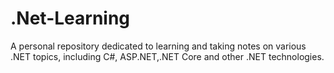 # .Net-Learning

A personal repository dedicated to learning and taking notes on various .NET topics, including C#, ASP.NET,.NET Core and other .NET technologies.
